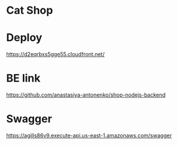 # Cat Shop

# Deploy

https://d2eqrbxs5gge55.cloudfront.net/

# BE link

https://github.com/anastasiya-antonenko/shop-nodejs-backend

# Swagger

https://agills86v9.execute-api.us-east-1.amazonaws.com/swagger
